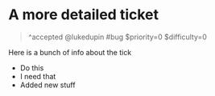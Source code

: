 # A more detailed ticket

> ^accepted
> @lukedupin
> #bug
> $priority=0
> $difficulty=0

Here is a bunch of info about the tick
* Do this
* I need that
* Added new stuff

